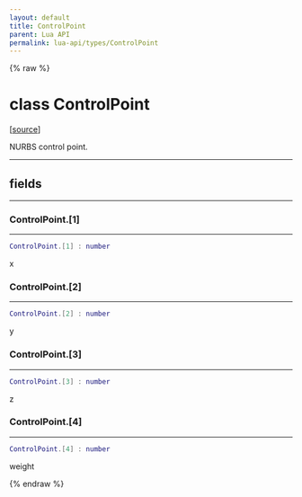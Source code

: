 ```yaml
---
layout: default
title: ControlPoint
parent: Lua API
permalink: lua-api/types/ControlPoint
---
```


{% raw %}

# class ControlPoint





[<a href="https://github.com/beyond-all-reason/RecoilEngine/blob/b4d0041e4c68c34dace9abf492f9193d28ef5d7e/rts/Lua/LuaUnsyncedCtrl.cpp#L1339-L1348" target="_blank">source</a>]

NURBS control point.







---



## fields
---

### ControlPoint.[1]
---
```lua
ControlPoint.[1] : number
```



x








### ControlPoint.[2]
---
```lua
ControlPoint.[2] : number
```



y








### ControlPoint.[3]
---
```lua
ControlPoint.[3] : number
```



z








### ControlPoint.[4]
---
```lua
ControlPoint.[4] : number
```



weight










{% endraw %}